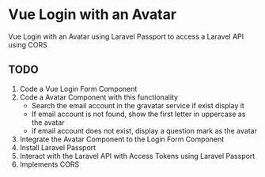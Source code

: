 # Vue Login with an Avatar
Vue Login with an Avatar using Laravel Passport to access a Laravel API using CORS

## TODO
1. Code a Vue Login Form Component
2. Code a Avatar Component with this functionality
    * Search the email account in the gravatar service if exist display it
    * If email account is not found, show the first letter in uppercase as the avatar
    * if email account does not exist, display a question mark as the avatar
3. Integrate the Avatar Component to the Login Form Component
4. Install Laravel Passport
5. Interact with the Laravel API with Access Tokens using Laravel Passport
6. Implements CORS